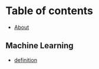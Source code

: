 # Table of contents

* [About](README.md)

## Machine Learning

* [definition](machine-learning/definition.md)

